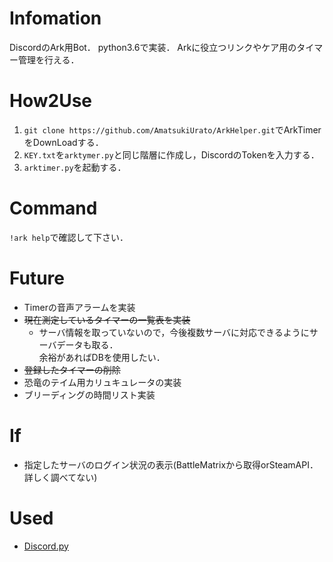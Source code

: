 # Infomation
DiscordのArk用Bot．
python3.6で実装．
Arkに役立つリンクやケア用のタイマー管理を行える．

# How2Use
1. `git clone https://github.com/AmatsukiUrato/ArkHelper.git`でArkTimerをDownLoadする．
2. `KEY.txt`を`arktymer.py`と同じ階層に作成し，DiscordのTokenを入力する．
3. `arktimer.py`を起動する．

# Command
`!ark help`で確認して下さい．

# Future
- Timerの音声アラームを実装
- ~~現在測定しているタイマーの一覧表を実装~~
    - サーバ情報を取っていないので，今後複数サーバに対応できるようにサーバデータも取る．<br>余裕があればDBを使用したい．
- ~~登録したタイマーの削除~~
- 恐竜のテイム用カリュキュレータの実装
- ブリーディングの時間リスト実装

# If
- 指定したサーバのログイン状況の表示(BattleMatrixから取得orSteamAPI．詳しく調べてない)

# Used
- [Discord.py](https://github.com/Rapptz/discord.py)
